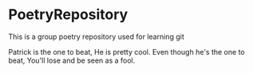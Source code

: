 # PoetryRepository
This is a group poetry repository used for learning git

Patrick is the one to beat,
He is pretty cool.
Even though he's the one to beat,
You'll lose and be seen as a fool.
